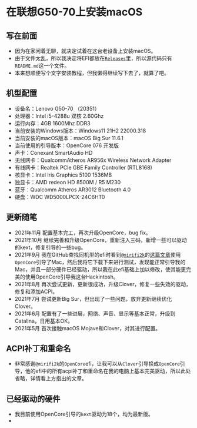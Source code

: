 # 在联想G50-70上安装macOS
## 写在前面
* 因为在家闲着无聊，就决定试着在这台老设备上安装macOS。
* 由于文件太乱，所以我决定将EFI都放在[`Releases`](https://github.com/Moore2253/Install-MacOS-On-Lenovo-G50-70/releases)里，所以源代码只有`README.md`这一个文件。
* 本来想顺便写个文字安装教程，但我懒得继续写下去了，就算了吧。
## 机型配置
* 设备名：Lenovo G50-70 （20351）
* 处理器：Intel i5-4288u 双核 2.60Ghz
* 运行内存：4GB 1600Mhz DDR3
* 当前安装的Windows版本：Windows11 21H2 22000.318
* 当前安装的macOS版本：macOS Big Sur 11.6.1
* 当前使用的引导版本：OpenCore 076 开发版
* 声卡：Conexant SmartAudio HD
* 无线网卡：QualcommAtheros AR956x Wireless Network Adapter 
* 有线网卡：Realtek PCIe GBE Family Controller (RTL8168)
* 核显卡：Intel Iris Graphics 5100 1536MB
* 独显卡：AMD redeon HD 8500M / R5 M230
* 蓝牙：Qualcomm Atheros AR3012 Bluetooth 4.0
* 硬盘：WDC WD5000LPCX-24C6HT0
## 更新随笔
* 2021年11月 配置基本完工，再次升级OpenCore，bug fix。
* 2021年10月 继续完善和升级OpenCore，重新注入三码，新增一些可以驱动的kext，修复引导的一些bug。
* 2021年9月 我在GitHub查找同机型的efi时看到[`@mirifi2k`](https://github.com/mirifi2k/)的[这篇文章](https://www.tonymacx86.com/threads/guide-lenovo-g50-80-80l0-and-catalina-10-15-2.288303/)使用`OpenCore`引导了Mac，然后我将它下载下来进行测试，发现能正常引导我的Mac，并且一部分硬件已经驱动，所以我在此efi基础上加以修改，使其能更完美的使用OpenCore引导我这台Hackintosh。
* 2021年8月 再次尝试更新，更新很成功，升级Clover，修复一些失效的驱动，修复和添加ACPI。
* 2021年7月 尝试更新Big Sur，但出现了一些问题，放弃更新继续优化Clover。
* 2021年6月 配置有了一些进展，网络、声音、显示等基本正常，升级到Catalina，日用基本OK。
* 2021年5月 首次接触macOS Mojave和Clover，对其进行配置。
## ACPI补丁和重命名
* 非常感谢`@mirifi2k`的`OpenCore`efi，让我可以从`Clover`引导换成`OpenCore`引导，他的efi中的所有acpi补丁和重命名在我的电脑上基本完美驱动，所以此处省略，详情看上方指出的文章。
## 已经驱动的硬件
* 我目前使用OpenCore引导的`kext`驱动为18个，均为最新版。
*  
